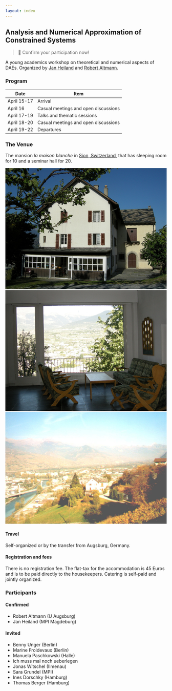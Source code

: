 ```yaml
---
layout: index
---
```



Analysis and Numerical Approximation of Constrained Systems
-----

> :rocket: Confirm your participation now!

A young academics workshop on theoretical and numerical aspects of DAEs. Organized by [Jan Heiland](http://www.mpi-magdeburg.mpg.de/person/29457/822630) and [Robert Altmann](http://www.math.uni-augsburg.de).

### Program

| Date | Item |
| ------- | ------ |
| April 15-17 | Arrival |
| April 16 | Casual meetings and open discussions |
| April 17-19 | Talks and thematic sessions |
| April 18-20 | Casual meetings and open discussions |
| April 19-22 | Departures |

### The Venue

The mansion *la maison blanche* in [Sion, Switzerland](http://www.openstreetmap.org/way/237002942), that has sleeping room for 10 and a seminar hall for 20.

![The townhouse](files/maison_blanche.JPG)
![View from the lobby](files/maison_blanche_panorama.JPG)
![Old view of Sion and the townhouse](files/sion.JPG)

#### Travel

Self-organized or by the transfer from Augsburg, Germany. 

#### Registration and fees

There is no registration fee. The flat-tax for the accommodation is 45 Euros and is to be paid directly to the housekeepers. Catering is self-paid and jointly organized.

### Participants

#### Confirmed

 - Robert Altmann (U Augsburg)
 - Jan Heiland (MPI Magdeburg)

#### Invited

 - Benny Unger (Berlin)
 - Marine Froidevaux (Berlin)
 - Manuela Paschkowski (Halle)
 - ich muss mal noch ueberlegen
 - Jonas Witschel (Ilmenau)
 - Sara Grundel (MPI)
 - Ines Dorschky (Hamburg)
 - Thomas Berger (Hamburg)

